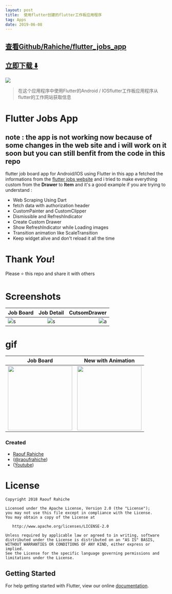 ```yaml
---
layout: post
title:  使用flutter创建的flutter工作板应用程序
tag: Apps
date: 2019-06-08
---
```


 

## [查看Github/Rahiche/flutter_jobs_app](http://github.com/Rahiche/flutter_jobs_app)
## [立即下载 ️⬇️ ](https://codeload.github.com/Rahiche/flutter_jobs_app/zip/master) 


 
![](https://flutterawesome.com/content/images/2019/01/Flutter-Jobs-App.jpg)
 
>
> 在这个应用程序中使用Flutter的Android / IOSflutter工作板应用程序从flutter的工作网站获取信息
>

 
# Flutter Jobs App

## note : the app is not working now because of some changes in the web site and i will work on it soon but you can still benfit from the code in this repo 

 flutter job board app for Android/IOS using Flutter in this app a fetched the informations from the [flutter jobs website](https://flutterjobs.info/) and i tried to make everything custom from the **Drawer** to **Item** and it's a good example if you are trying to understand :
 * Web Scraping Using Dart
 * fetch data with authorization header
 * CustomPainter and CustomClipper 
 * Dismissible and RefreshIndicator 
 * Create Custom Drawer 
 * Show RefreshIndicator while Loading images
 * Transition animation like ScaleTransition
 * Keep widget alive and don't reload it all the time

# Thank _You_!
Please :star: this repo and share it with others

# Screenshots


| Job Board        | Job Detail           | CutsomDrawer  |
| ------------- |:-------------:| -----:|
|![s](https://i.imgur.com/y2VFwVj.png)    | ![s](https://i.imgur.com/3E4HUgT.png) | ![a](https://i.imgur.com/dTSdfTc.png) |

 
 
# gif
| Job Board        | New with Animation  |
| ------------- |:-------------:|
| <img src="https://github.com/Rahiche/flutter_jobs_app/blob/master/full.gif?raw=true" width="200"/> | <img src="https://github.com/Rahiche/flutter_jobs_app/blob/master/new%20flutter%20jobs.gif?raw=true" width="200"/>|



### Created 

* [Raouf Rahiche](https://github.com/Rahiche) 
* ([@raoufrahiche](https://twitter.com/raoufrahiche)) 
* ([Youtube](https://www.youtube.com/channel/UCal0wCIwkxiKcrYPvBS6RiA))

# License

    Copyright 2018 Raouf Rahiche

    Licensed under the Apache License, Version 2.0 (the "License");
    you may not use this file except in compliance with the License.
    You may obtain a copy of the License at

       http://www.apache.org/licenses/LICENSE-2.0

    Unless required by applicable law or agreed to in writing, software
    distributed under the License is distributed on an "AS IS" BASIS,
    WITHOUT WARRANTIES OR CONDITIONS OF ANY KIND, either express or implied.
    See the License for the specific language governing permissions and
    limitations under the License.

## Getting Started

For help getting started with Flutter, view our online
[documentation](https://flutter.io/).

